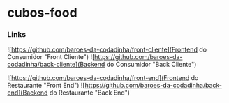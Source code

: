 # cubos-food

### Links

![https://github.com/baroes-da-codadinha/front-cliente](Frontend do Consumidor "Front Cliente")
![https://github.com/baroes-da-codadinha/back-cliente](Backend do Consumidor "Back Cliente")

![https://github.com/baroes-da-codadinha/front-end](Frontend do Restaurante "Front End")
![https://github.com/baroes-da-codadinha/back-end](Backend do Restaurante "Back End")

